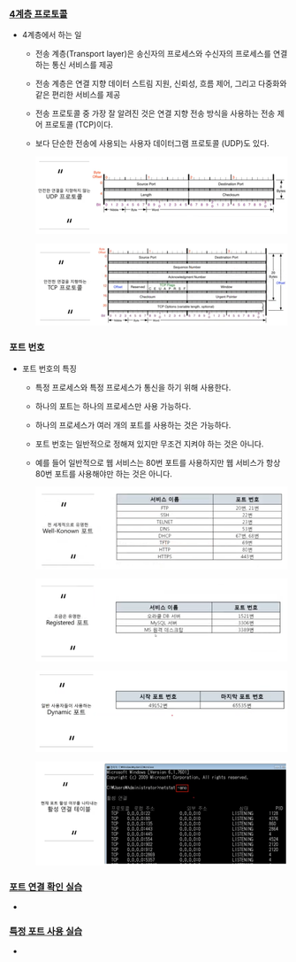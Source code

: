 ### [4계층 프로토콜](https://youtu.be/tG0ldt4sBzY?list=PL0d8NnikouEWcF1jJueLdjRIC4HsUlULi)

- 4계층에서 하는 일

  - 전송 계층(Transport layer)은 송신자의 프로세스와 수신자의 프로세스를 연결하는 통신 서비스를 제공

  - 전송 계층은 연결 지향 데이터 스트림 지원, 신뢰성, 흐름 제어, 그리고 다중화와 같은 편리한 서비스를 제공

  - 전송 프로토콜 중 가장 잘 알려진 것은 연결 지향 전송 방식을 사용하는 전송 제어 프로토콜 (TCP)이다.

  - 보다 단순한 전송에 사용되는 사용자 데이터그램 프로토콜 (UDP)도 있다.

    ![image-20210830215252245](7장-전송계층-및-포트.assets/image-20210830215252245.png)

    ![image-20210830215314580](7장-전송계층-및-포트.assets/image-20210830215314580.png)

### 포트 번호

- 포트 번호의 특징

  - 특정 프로세스와 특정 프로세스가 통신을 하기 위해 사용한다.

  - 하나의 포트는 하나의 프로세스만 사용 가능하다.

  - 하나의 프로세스가 여러 개의 포트를 사용하는 것은 가능하다.

  - 포트 번호는 일반적으로 정해져 있지만 무조건 지켜야 하는 것은 아니다.

  - 예를 들어 일반적으로 웹 서비스는 80번 포트를 사용하지만 웹 서비스가 항상 80번 포트를 사용해야만 하는 것은 아니다.

    ![image-20210830215618311](7장-전송계층-및-포트.assets/image-20210830215618311.png)

    ![image-20210830215635414](7장-전송계층-및-포트.assets/image-20210830215635414.png)

    ![image-20210830215832558](7장-전송계층-및-포트.assets/image-20210830215832558.png)

    ![image-20210830220731081](7장-전송계층-및-포트.assets/image-20210830220731081.png)

### [포트 연결 확인 실습](https://youtu.be/Jb7tCFp-udM?list=PL0d8NnikouEWcF1jJueLdjRIC4HsUlULi)

- 

### [특정 포트 사용 실습](https://youtu.be/Qqmwm3rFihk?list=PL0d8NnikouEWcF1jJueLdjRIC4HsUlULi)

-